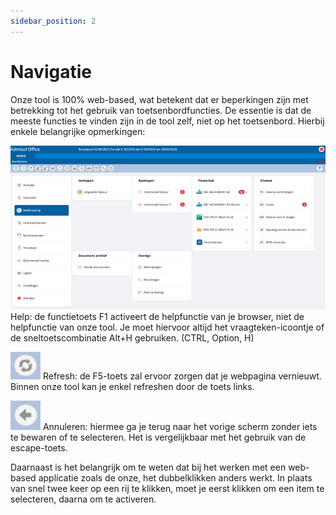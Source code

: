 ```yaml
---
sidebar_position: 2
---
```


# Navigatie
Onze tool is 100% web-based, wat betekent dat er beperkingen zijn met betrekking tot het
gebruik van toetsenbordfuncties. De essentie is dat de meeste functies te vinden zijn in de
tool zelf, niet op het toetsenbord. Hierbij enkele belangrijke opmerkingen:

![Alt text](../../../resources/image.png) Help: de functietoets F1 activeert de helpfunctie van je browser, niet de
helpfunctie van onze tool. Je moet hiervoor altijd het vraagteken-icoontje of
de sneltoetscombinatie Alt+H gebruiken. (CTRL, Option, H)

![Alt text](../../../resources/image-18.png) Refresh: de F5-toets zal ervoor zorgen dat je webpagina vernieuwt. Binnen
onze tool kan je enkel refreshen door de toets links.

![Alt text](../../../resources/image-19.png) Annuleren: hiermee ga je terug naar het vorige scherm zonder iets te
bewaren of te selecteren. Het is vergelijkbaar met het gebruik van de
escape-toets.

Daarnaast is het belangrijk om te weten dat bij het werken met een web-based applicatie
zoals de onze, het dubbelklikken anders werkt. In plaats van snel twee keer op een rij te
klikken, moet je eerst klikken om een item te selecteren, daarna om te activeren.
